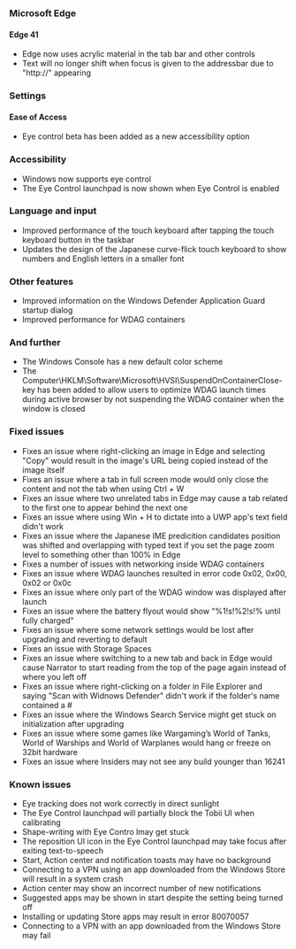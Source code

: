 ### Microsoft Edge
#### Edge 41
- Edge now uses acrylic material in the tab bar and other controls
- Text will no longer shift when focus is given to the addressbar due to "http://" appearing

### Settings
#### Ease of Access
- Eye control beta has been added as a new accessibility option

### Accessibility
- Windows now supports eye control
- The Eye Control launchpad is now shown when Eye Control is enabled

### Language and input
- Improved performance of the touch keyboard after tapping the touch keyboard button in the taskbar
- Updates the design of the Japanese curve-flick touch keyboard to show numbers and English letters in a smaller font

### Other features
- Improved information on the Windows Defender Application Guard startup dialog
- Improved performance for WDAG containers

### And further
- The Windows Console has a new default color scheme
- The Computer\HKLM\Software\Microsoft\HVSI\SuspendOnContainerClose-key has been added to allow users to optimize WDAG launch times during active browser by not suspending the WDAG container when the window is closed

### Fixed issues
- Fixes an issue where right-clicking an image in Edge and selecting "Copy" would result in the image's URL being copied instead of the image itself
- Fixes an issue where a tab in full screen mode would only close the content and not the tab when using Ctrl + W
- Fixes an issue where two unrelated tabs in Edge may cause a tab related to the first one to appear behind the next one
- Fixes an issue where using Win + H to dictate into a UWP app's text field didn't work
- Fixes an issue where the Japanese IME predicition candidates position was shifted and overlapping with typed text if you set the page zoom level to something other than 100% in Edge
- Fixes a number of issues with networking inside WDAG containers
- Fixes an issue where WDAG launches resulted in error code 0x02, 0x00, 0x02 or 0x0c
- Fixes an issue where only part of the WDAG window was displayed after launch
- Fixes an issue where the battery flyout would show "%1!s!%2!s!% until fully charged"
- Fixes an issue where some network settings would be lost after upgrading and reverting to default
- Fixes an issue with Storage Spaces
- Fixes an issue where switching to a new tab and back in Edge would cause Narrator to start reading from the top of the page again instead of where you left off
- Fixes an issue where right-clicking on a folder in File Explorer and saying "Scan with Widnows Defender" didn't work if the folder's name contained a #
- Fixes an issue where the Windows Search Service might get stuck on initialization after upgrading
- Fixes an issue where some games like Wargaming’s World of Tanks, World of Warships and World of Warplanes would hang or freeze on 32bit hardware
- Fixes an issue where Insiders may not see any build younger than 16241

### Known issues
- Eye tracking does not work correctly in direct sunlight
- The Eye Control launchpad will partially block the Tobii UI when calibrating
- Shape-writing with Eye Contro lmay get stuck
- The reposition UI icon in the Eye Control launchpad may take focus after exiting text-to-speech
- Start, Action center and notification toasts may have no background
- Connecting to a VPN using an app downloaded from the Windows Store will result in a system crash
- Action center may show an incorrect number of new notifications
- Suggested apps may be shown in start despite the setting being turned off
- Installing or updating Store apps may result in error 80070057
- Connecting to a VPN with an app downloaded from the Windows Store may fail